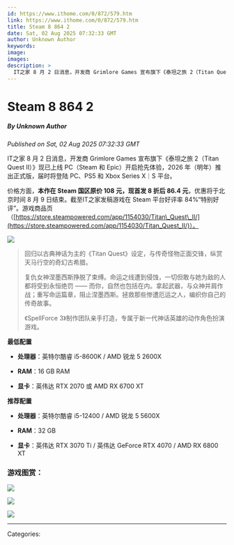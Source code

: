 ```yaml
---
id: https://www.ithome.com/0/872/579.htm
link: https://www.ithome.com/0/872/579.htm
title: Steam 8 864 2
date: Sat, 02 Aug 2025 07:32:33 GMT
author: Unknown Author
keywords: 
image: 
images: 
description: >
  IT之家 8 月 2 日消息，开发商 Grimlore Games 宣布旗下《泰坦之旅 2（Titan Quest II）》现已上线 PC（Steam 和 Epic）开启抢先体验，2026 年（明年）推出正式版，届时将登陆 PC、PS5 和 Xbox Series X｜S 平台。价格方面，本作在 Steam 国区原价 108 元，现首发 8 折后 86.4 元，优惠将于北京时间 8 月 9 日结束。截至IT之家发稿游戏在 Steam 平台好评率 84%“特别好评”。游戏商品页（https://store.steampowered.com/app/1154030/Titan_Quest_II/）。回归以古典神话为主的《Titan Quest》设定，与传奇怪物正面交锋，纵赏天马行空的奇幻古希腊。复仇女神涅墨西斯挣脱了束缚。命运之线遭到侵蚀，一切但敢与她为敌的人都将受到永恒绝罚 —— 而你，自然也包括在内。拿起武器，与众神并肩作战；重写命运篇章，阻止涅墨西斯。拯救那些惨遭厄运之人，编织你自己的传奇故事。《SpellForce 3》制作团队亲手打造，专属于新一代神话英雄的动作角色扮演游戏。最低配置处理器：英特尔酷睿 i5-8600K / AMD 锐龙 5 2600XRAM：16 GB RAM显卡：英伟达 RTX 2070
---
```

# Steam 8 864 2
##### By Unknown Author
_Published on Sat, 02 Aug 2025 07:32:33 GMT_

IT之家 8 月 2 日消息，开发商 Grimlore Games 宣布旗下《泰坦之旅 2（Titan Quest II）》现已上线 PC（Steam 和 Epic）开启抢先体验，2026 年（明年）推出正式版，届时将登陆 PC、PS5 和 Xbox Series X｜S 平台。

价格方面，**本作在 Steam 国区原价 108 元，现首发 8 折后 86.4 元**，优惠将于北京时间 8 月 9 日结束。截至IT之家发稿游戏在 Steam 平台好评率 84%“特别好评”。游戏商品页（[https://store.steampowered.com/app/1154030/Titan\_Quest\_II/](https://store.steampowered.com/app/1154030/Titan_Quest_II/)）。

![](https://img.ithome.com/newsuploadfiles/2025/8/bd0ff5f2-60cc-49bd-b61b-cba501bf1483.jpg?x-bce-process=image/format,f_auto)

> 回归以古典神话为主的《Titan Quest》设定，与传奇怪物正面交锋，纵赏天马行空的奇幻古希腊。
> 
> 复仇女神涅墨西斯挣脱了束缚。命运之线遭到侵蚀，一切但敢与她为敌的人都将受到永恒绝罚 —— 而你，自然也包括在内。拿起武器，与众神并肩作战；重写命运篇章，阻止涅墨西斯。拯救那些惨遭厄运之人，编织你自己的传奇故事。
> 
> 《SpellForce 3》制作团队亲手打造，专属于新一代神话英雄的动作角色扮演游戏。

**最低配置**

-   **处理器**：英特尔酷睿 i5-8600K / AMD 锐龙 5 2600X
    
-   **RAM**：16 GB RAM
    
-   **显卡**：英伟达 RTX 2070 或 AMD RX 6700 XT
    

**推荐配置**

-   **处理器**：英特尔酷睿 i5-12400 / AMD 锐龙 5 5600X
    
-   **RAM**：32 GB
    
-   **显卡**：英伟达 RTX 3070 Ti / 英伟达 GeForce RTX 4070 / AMD RX 6800 XT
    

### 游戏图赏：

![](https://img.ithome.com/newsuploadfiles/2025/8/75c5d2dc-fe6d-405d-9d8a-12a6e45fbdf0.png?x-bce-process=image/format,f_auto)

![](https://img.ithome.com/newsuploadfiles/2025/8/46f30c49-934b-4a2c-91b3-943d1f54dc84.png?x-bce-process=image/format,f_auto)

![](https://img.ithome.com/newsuploadfiles/2025/8/65b44009-7c49-4c23-98e7-32b8ef899810.png?x-bce-process=image/format,f_auto)

---
Categories: 